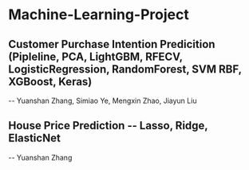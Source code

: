 # Machine-Learning-Project
## Customer Purchase Intention Predicition (Pipleline, PCA, LightGBM, RFECV, LogisticRegression, RandomForest, SVM RBF, XGBoost, Keras)
-- Yuanshan Zhang, Simiao Ye, Mengxin Zhao, Jiayun Liu
## House Price Prediction -- Lasso, Ridge, ElasticNet
-- Yuanshan Zhang
